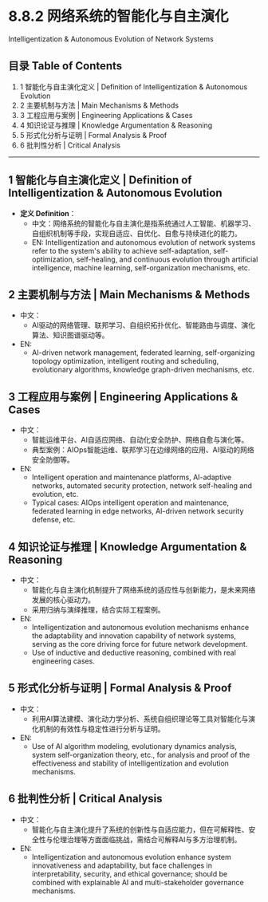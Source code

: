 # 8.8.2 网络系统的智能化与自主演化

Intelligentization & Autonomous Evolution of Network Systems

## 目录 Table of Contents

1. 1 智能化与自主演化定义 | Definition of Intelligentization & Autonomous Evolution
2. 2 主要机制与方法 | Main Mechanisms & Methods
3. 3 工程应用与案例 | Engineering Applications & Cases
4. 4 知识论证与推理 | Knowledge Argumentation & Reasoning
5. 5 形式化分析与证明 | Formal Analysis & Proof
6. 6 批判性分析 | Critical Analysis

---

## 1 智能化与自主演化定义 | Definition of Intelligentization & Autonomous Evolution

- **定义 Definition**：
  - 中文：网络系统的智能化与自主演化是指系统通过人工智能、机器学习、自组织机制等手段，实现自适应、自优化、自愈与持续进化的能力。
  - EN: Intelligentization and autonomous evolution of network systems refer to the system's ability to achieve self-adaptation, self-optimization, self-healing, and continuous evolution through artificial intelligence, machine learning, self-organization mechanisms, etc.

## 2 主要机制与方法 | Main Mechanisms & Methods

- 中文：
  - AI驱动的网络管理、联邦学习、自组织拓扑优化、智能路由与调度、演化算法、知识图谱驱动等。
- EN:
  - AI-driven network management, federated learning, self-organizing topology optimization, intelligent routing and scheduling, evolutionary algorithms, knowledge graph-driven mechanisms, etc.

## 3 工程应用与案例 | Engineering Applications & Cases

- 中文：
  - 智能运维平台、AI自适应网络、自动化安全防护、网络自愈与演化等。
  - 典型案例：AIOps智能运维、联邦学习在边缘网络的应用、AI驱动的网络安全防御等。
- EN:
  - Intelligent operation and maintenance platforms, AI-adaptive networks, automated security protection, network self-healing and evolution, etc.
  - Typical cases: AIOps intelligent operation and maintenance, federated learning in edge networks, AI-driven network security defense, etc.

## 4 知识论证与推理 | Knowledge Argumentation & Reasoning

- 中文：
  - 智能化与自主演化机制提升了网络系统的适应性与创新能力，是未来网络发展的核心驱动力。
  - 采用归纳与演绎推理，结合实际工程案例。
- EN:
  - Intelligentization and autonomous evolution mechanisms enhance the adaptability and innovation capability of network systems, serving as the core driving force for future network development.
  - Use of inductive and deductive reasoning, combined with real engineering cases.

## 5 形式化分析与证明 | Formal Analysis & Proof

- 中文：
  - 利用AI算法建模、演化动力学分析、系统自组织理论等工具对智能化与演化机制的有效性与稳定性进行分析与证明。
- EN:
  - Use of AI algorithm modeling, evolutionary dynamics analysis, system self-organization theory, etc., for analysis and proof of the effectiveness and stability of intelligentization and evolution mechanisms.

## 6 批判性分析 | Critical Analysis

- 中文：
  - 智能化与自主演化提升了系统的创新性与自适应能力，但在可解释性、安全性与伦理治理等方面面临挑战，需结合可解释AI与多方治理机制。
- EN:
  - Intelligentization and autonomous evolution enhance system innovativeness and adaptability, but face challenges in interpretability, security, and ethical governance; should be combined with explainable AI and multi-stakeholder governance mechanisms.
